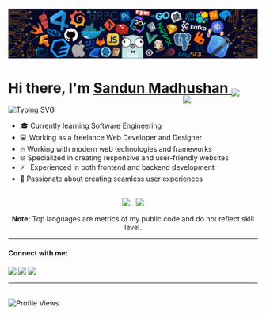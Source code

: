 ![Header](./header.png)

<h1 align="left">
  Hi there, I'm <a href="https://sandunmadhushan.github.io/">Sandun Madhushan </a>
  <img src="https://user-images.githubusercontent.com/74038190/214644152-52f47eb3-5e31-4f47-8758-05c9468d5596.gif" width="4%" valign="bottom" />
</h1>

<div align="left">
<img align="right" src="https://github.com/7oSkaaa/7oSkaaa/blob/main/Images/Right_Side.gif?raw=true" width="30%" style="margin-top: -20px" />

[![Typing SVG](https://readme-typing-svg.demolab.com?font=Fira+Code&size=16&pause=1000&color=2DD700&background=000000&width=435&lines=I'm+a+Software+Engineering+UG;I'm+a+Freelance+Web+Developer)](https://git.io/typing-svg)

- 🎓 Currently learning Software Engineering  
- 💻 Working as a freelance Web Developer and Designer
- 🔥 Working with modern web technologies and frameworks
- 🌐 Specialized in creating responsive and user-friendly websites
- ⚡ &nbsp;&nbsp;Experienced in both frontend and backend development
- 📱 Passionate about creating seamless user experiences

</div>

<br clear="right">

<div align="center">
    <img height="180em" src="https://github-readme-stats.vercel.app/api?username=sandunMadhushan&show_icons=true&locale=en&theme=algolia"/>
    &nbsp;
    <img height="180em" src="https://github-readme-stats.vercel.app/api/top-langs?username=sandunMadhushan&layout=compact&theme=algolia"/>
</div>

<p align="center">
  <b>Note:</b> Top languages are metrics of my public code and do not reflect skill level.
</p>
<hr>

#### Connect with me:

<p>
  <a href="https://sandunmadhushan.github.io/"><img src="https://img.shields.io/badge/Website-%23.svg?style=for-the-badge&logo=www&logoColor=white" /></a>
  <a href="https://www.linkedin.com/in/sandunmadhushan"><img src="https://img.shields.io/badge/LinkedIn-blue?style=for-the-badge&logo=linkedin&logoColor=white" /></a>
  <a href="https://twitter.com/SandunMadhushan"><img src="https://img.shields.io/badge/Twitter-blue?style=for-the-badge&logo=twitter&logoColor=white" /></a>
</p>
<hr>
</br>
<img src="https://komarev.com/ghpvc/?username=sandunMadhushan&style=for-the-badge&color=blue" alt="Profile Views" />

